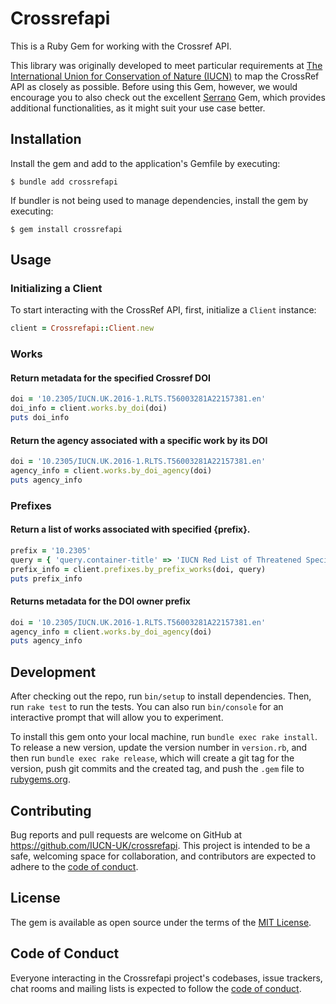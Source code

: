# Crossrefapi

This is a Ruby Gem for working with the Crossref API.

This library was originally developed to meet particular requirements at [The International Union for Conservation of Nature (IUCN)](https://iucn.org/) to map the CrossRef API as closely as possible.  Before using this Gem, however, we would encourage you to also check out the excellent [Serrano](https://github.com/sckott/serrano) Gem, which provides additional functionalities, as it might suit your use case better.

## Installation

Install the gem and add to the application's Gemfile by executing:

    $ bundle add crossrefapi

If bundler is not being used to manage dependencies, install the gem by executing:

    $ gem install crossrefapi

## Usage

### Initializing a Client
To start interacting with the CrossRef API, first, initialize a `Client` instance:

```ruby
client = Crossrefapi::Client.new
```

### Works
#### Return metadata for the specified Crossref DOI

```ruby
doi = '10.2305/IUCN.UK.2016-1.RLTS.T56003281A22157381.en'
doi_info = client.works.by_doi(doi)
puts doi_info
```

#### Return the agency associated with a specific work by its DOI

```ruby
doi = '10.2305/IUCN.UK.2016-1.RLTS.T56003281A22157381.en'
agency_info = client.works.by_doi_agency(doi)
puts agency_info
```

### Prefixes
#### Return a list of works associated with specified {prefix}.

```ruby
prefix = '10.2305'
query = { 'query.container-title' => 'IUCN Red List of Threatened Species', 'offset' => '9980' }
prefix_info = client.prefixes.by_prefix_works(doi, query)
puts prefix_info
```

#### Returns metadata for the DOI owner prefix

```ruby
doi = '10.2305/IUCN.UK.2016-1.RLTS.T56003281A22157381.en'
agency_info = client.works.by_doi_agency(doi)
puts agency_info
```

## Development

After checking out the repo, run `bin/setup` to install dependencies. Then, run `rake test` to run the tests. You can also run `bin/console` for an interactive prompt that will allow you to experiment.

To install this gem onto your local machine, run `bundle exec rake install`. To release a new version, update the version number in `version.rb`, and then run `bundle exec rake release`, which will create a git tag for the version, push git commits and the created tag, and push the `.gem` file to [rubygems.org](https://rubygems.org).

## Contributing

Bug reports and pull requests are welcome on GitHub at https://github.com/IUCN-UK/crossrefapi. This project is intended to be a safe, welcoming space for collaboration, and contributors are expected to adhere to the [code of conduct](https://github.com/IUCN-UK/crossrefapi/blob/main/CODE_OF_CONDUCT.md).

## License

The gem is available as open source under the terms of the [MIT License](https://opensource.org/licenses/MIT).

## Code of Conduct

Everyone interacting in the Crossrefapi project's codebases, issue trackers, chat rooms and mailing lists is expected to follow the [code of conduct](https://github.com/IUCN-UK/crossrefapi/blob/main/CODE_OF_CONDUCT.md).
